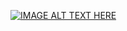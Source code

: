 [![IMAGE ALT TEXT HERE](https://img.youtube.com/vi/021xak1tRyg/0.jpg)](https://www.youtube.com/watch?v=021xak1tRyg)
